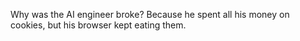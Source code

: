 Why was the AI engineer broke? Because he spent all his money on cookies, but his browser kept eating them.
